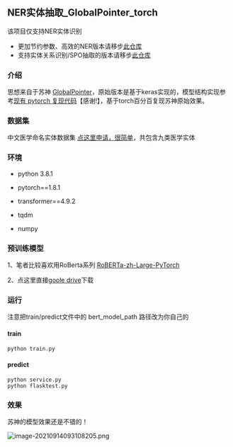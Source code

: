 ## NER实体抽取_GlobalPointer_torch
该项目仅支持NER实体识别
+ 更加节约参数、高效的NER版本请移步[此仓库](https://github.com/xhw205/Efficient-GlobalPointer-torch)
+ 支持实体关系识别/SPO抽取的版本请移步[此仓库](https://github.com/xhw205/GPLinker_torch)
### 介绍

思想来自于苏神 [GlobalPointer](https://kexue.fm/archives/8373)，原始版本是基于keras实现的，模型结构实现参考[现有 pytorch 复现代码](https://github.com/gaohongkui/GlobalPointer_pytorch)【感谢!】，基于torch百分百复现苏神原始效果。

### 数据集

中文医学命名实体数据集 [点这里申请，很简单](https://tianchi.aliyun.com/dataset/dataDetail?dataId=95414#1)，共包含九类医学实体

### 环境

+ python 3.8.1

+ pytorch==1.8.1
+ transformer==4.9.2
+ tqdm
+ numpy

### 预训练模型

1、笔者比较喜欢用RoBerta系列 [RoBERTa-zh-Large-PyTorch](https://github.com/brightmart/roberta_zh)

2、点这里直接[goole drive](https://drive.google.com/file/d/1yK_P8VhWZtdgzaG0gJ3zUGOKWODitKXZ/view)下载

### 运行

注意把train/predict文件中的 bert_model_path 路径改为你自己的

#### train

```python
python train.py
```

#### predict

```
python service.py
python flasktest.py
```

### 效果

苏神的模型效果还是不错的！

![image-20210914093108205.png](https://i.loli.net/2021/09/14/a1Zj7d4ik9CoePU.png)

